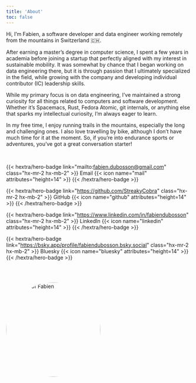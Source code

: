 ```yaml
---
title: 'About'
toc: false
---
```


Hi, I’m Fabien, a software developer and data engineer working remotely from the mountains in Switzerland 🇨🇭.

After earning a master’s degree in computer science, I spent a few years in academia before joining a startup that perfectly aligned with my interest in sustainable mobility. It was somewhat by chance that I began working on data engineering there, but it is through passion that I ultimately specialized in the field, while growing with the company and developing individual contributor (IC) leadership skills.

While my primary focus is on data engineering, I’ve maintained a strong curiosity for all things related to computers and software development. Whether it’s Spacemacs, Rust, Fedora Atomic, git internals, or anything else that sparks my intellectual curiosity, I’m always eager to learn.

In my free time, I enjoy running trails in the mountains, especially the long and challenging ones. I also love travelling by bike, although I don’t have much time for it at the moment. So, if you’re into endurance sports or adventures, you’ve got a great conversation starter!

<br />

{{< hextra/hero-badge link="mailto:fabien.dubosson@gmail.com" class="hx-mr-2 hx-mb-2" >}}
  <span>Email</span>
  {{< icon name="mail" attributes="height=14" >}}
{{< /hextra/hero-badge >}}

{{< hextra/hero-badge link="https://github.com/StreakyCobra" class="hx-mr-2 hx-mb-2" >}}
  <span>GitHub</span>
  {{< icon name="github" attributes="height=14" >}}
{{< /hextra/hero-badge >}}

{{< hextra/hero-badge link="https://www.linkedin.com/in/fabiendubosson" class="hx-mr-2 hx-mb-2" >}}
  <span>LinkedIn</span>
  {{< icon name="linkedin" attributes="height=14" >}}
{{< /hextra/hero-badge >}}

{{< hextra/hero-badge link="https://bsky.app/profile/fabiendubosson.bsky.social" class="hx-mr-2 hx-mb-2" >}}
  <span>Bluesky</span>
  {{< icon name="bluesky" attributes="height=14" >}}
{{< /hextra/hero-badge >}}

<br />

<img src="/images/fabiendubosson.jpg" alt="Picture of Fabien" style="width:256px; border-radius:9999px; margin-top: 2em;"/>
